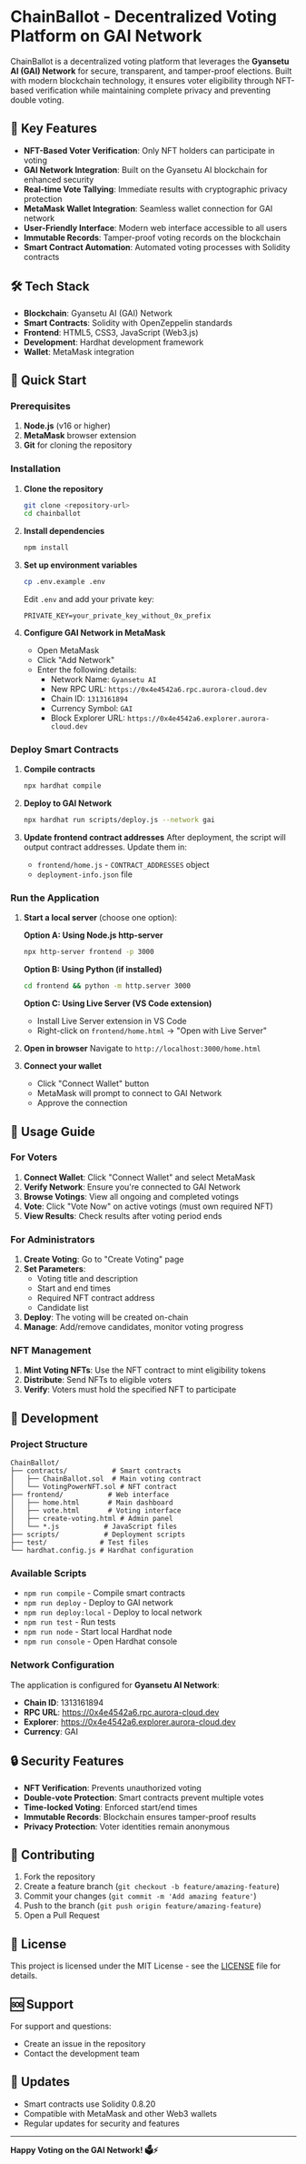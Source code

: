 # ChainBallot - Decentralized Voting Platform on GAI Network

ChainBallot is a decentralized voting platform that leverages the **Gyansetu AI (GAI) Network** for secure, transparent, and tamper-proof elections. Built with modern blockchain technology, it ensures voter eligibility through NFT-based verification while maintaining complete privacy and preventing double voting.

## 🌟 Key Features

- **NFT-Based Voter Verification**: Only NFT holders can participate in voting
- **GAI Network Integration**: Built on the Gyansetu AI blockchain for enhanced security
- **Real-time Vote Tallying**: Immediate results with cryptographic privacy protection
- **MetaMask Wallet Integration**: Seamless wallet connection for GAI network
- **User-Friendly Interface**: Modern web interface accessible to all users
- **Immutable Records**: Tamper-proof voting records on the blockchain
- **Smart Contract Automation**: Automated voting processes with Solidity contracts

## 🛠️ Tech Stack

- **Blockchain**: Gyansetu AI (GAI) Network
- **Smart Contracts**: Solidity with OpenZeppelin standards
- **Frontend**: HTML5, CSS3, JavaScript (Web3.js)
- **Development**: Hardhat development framework
- **Wallet**: MetaMask integration

## 🚀 Quick Start

### Prerequisites

1. **Node.js** (v16 or higher)
2. **MetaMask** browser extension
3. **Git** for cloning the repository

### Installation

1. **Clone the repository**
   ```bash
   git clone <repository-url>
   cd chainballot
   ```

2. **Install dependencies**
   ```bash
   npm install
   ```

3. **Set up environment variables**
   ```bash
   cp .env.example .env
   ```

   Edit `.env` and add your private key:
   ```env
   PRIVATE_KEY=your_private_key_without_0x_prefix
   ```

4. **Configure GAI Network in MetaMask**
   - Open MetaMask
   - Click "Add Network"
   - Enter the following details:
     - Network Name: `Gyansetu AI`
     - New RPC URL: `https://0x4e4542a6.rpc.aurora-cloud.dev`
     - Chain ID: `1313161894`
     - Currency Symbol: `GAI`
     - Block Explorer URL: `https://0x4e4542a6.explorer.aurora-cloud.dev`

### Deploy Smart Contracts

1. **Compile contracts**
   ```bash
   npx hardhat compile
   ```

2. **Deploy to GAI Network**
   ```bash
   npx hardhat run scripts/deploy.js --network gai
   ```

3. **Update frontend contract addresses**
   After deployment, the script will output contract addresses. Update them in:
   - `frontend/home.js` - `CONTRACT_ADDRESSES` object
   - `deployment-info.json` file

### Run the Application

1. **Start a local server** (choose one option):

   **Option A: Using Node.js http-server**
   ```bash
   npx http-server frontend -p 3000
   ```

   **Option B: Using Python (if installed)**
   ```bash
   cd frontend && python -m http.server 3000
   ```

   **Option C: Using Live Server (VS Code extension)**
   - Install Live Server extension in VS Code
   - Right-click on `frontend/home.html` → "Open with Live Server"

2. **Open in browser**
   Navigate to `http://localhost:3000/home.html`

3. **Connect your wallet**
   - Click "Connect Wallet" button
   - MetaMask will prompt to connect to GAI Network
   - Approve the connection

## 📖 Usage Guide

### For Voters

1. **Connect Wallet**: Click "Connect Wallet" and select MetaMask
2. **Verify Network**: Ensure you're connected to GAI Network
3. **Browse Votings**: View all ongoing and completed votings
4. **Vote**: Click "Vote Now" on active votings (must own required NFT)
5. **View Results**: Check results after voting period ends

### For Administrators

1. **Create Voting**: Go to "Create Voting" page
2. **Set Parameters**:
   - Voting title and description
   - Start and end times
   - Required NFT contract address
   - Candidate list
3. **Deploy**: The voting will be created on-chain
4. **Manage**: Add/remove candidates, monitor voting progress

### NFT Management

1. **Mint Voting NFTs**: Use the NFT contract to mint eligibility tokens
2. **Distribute**: Send NFTs to eligible voters
3. **Verify**: Voters must hold the specified NFT to participate

## 🔧 Development

### Project Structure

```
ChainBallot/
├── contracts/           # Smart contracts
│   ├── ChainBallot.sol  # Main voting contract
│   └── VotingPowerNFT.sol # NFT contract
├── frontend/           # Web interface
│   ├── home.html       # Main dashboard
│   ├── vote.html       # Voting interface
│   ├── create-voting.html # Admin panel
│   └── *.js           # JavaScript files
├── scripts/           # Deployment scripts
├── test/             # Test files
└── hardhat.config.js # Hardhat configuration
```

### Available Scripts

- `npm run compile` - Compile smart contracts
- `npm run deploy` - Deploy to GAI network
- `npm run deploy:local` - Deploy to local network
- `npm run test` - Run tests
- `npm run node` - Start local Hardhat node
- `npm run console` - Open Hardhat console

### Network Configuration

The application is configured for **Gyansetu AI Network**:
- **Chain ID**: 1313161894
- **RPC URL**: https://0x4e4542a6.rpc.aurora-cloud.dev
- **Explorer**: https://0x4e4542a6.explorer.aurora-cloud.dev
- **Currency**: GAI

## 🔒 Security Features

- **NFT Verification**: Prevents unauthorized voting
- **Double-vote Protection**: Smart contracts prevent multiple votes
- **Time-locked Voting**: Enforced start/end times
- **Immutable Records**: Blockchain ensures tamper-proof results
- **Privacy Protection**: Voter identities remain anonymous

## 🤝 Contributing

1. Fork the repository
2. Create a feature branch (`git checkout -b feature/amazing-feature`)
3. Commit your changes (`git commit -m 'Add amazing feature'`)
4. Push to the branch (`git push origin feature/amazing-feature`)
5. Open a Pull Request

## 📝 License

This project is licensed under the MIT License - see the [LICENSE](LICENSE) file for details.

## 🆘 Support

For support and questions:
- Create an issue in the repository
- Contact the development team

## 🔄 Updates

- Smart contracts use Solidity 0.8.20
- Compatible with MetaMask and other Web3 wallets
- Regular updates for security and features

---

**Happy Voting on the GAI Network! 🗳️⚡**
